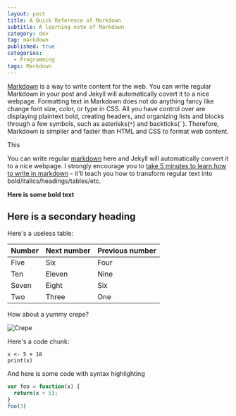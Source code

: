 ```yaml
---
layout: post
title: A Quick Reference of Markdown
subtitle: A learning note of Markdown
category: dev
tag: markdown
published: true
categories:
  - Programming
tags: Markdown
---
```


[Markdown](http://markdowntutorial.com/) is a way to write content for the web. You can write regular Markdown in your post and Jekyll will automatically covert it to a nice webpage. Formatting text in Markdown does not do anything fancy like change font size, color, or type in CSS. All you have control over are displaying plaintext bold, creating headers, and organizing lists and blocks through a few symbols, such as asterisks(` * `) and backticks(`` ` ``). Therefore, Markdown is simplier and faster than HTML and CSS to format web content.
<!--more-->

This 

You can write regular [markdown](http://markdowntutorial.com/) here and Jekyll will automatically convert it to a nice webpage.  I strongly encourage you to [take 5 minutes to learn how to write in markdown](http://markdowntutorial.com/) - it'll teach you how to transform regular text into bold/italics/headings/tables/etc.

**Here is some bold text**


## Here is a secondary heading

Here's a useless table:
 
| Number | Next number | Previous number |
| :------ |:--- | :--- |
| Five | Six | Four |
| Ten | Eleven | Nine |
| Seven | Eight | Six |
| Two | Three | One |
 

How about a yummy crepe?

![Crepe](http://lafenicegelato.com/wp-content/uploads/2014/09/crepes-with-chocolate.jpg)

Here's a code chunk:

~~~
x <- 5 + 10
print(x)
~~~

And here is some code with syntax highlighting

```javascript
var foo = function(x) {
  return(x + 5);
}
foo(3)
```
